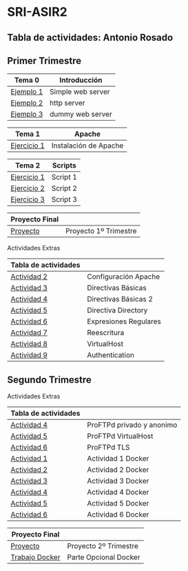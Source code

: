 # SRI-ASIR2
## Tabla de actividades: Antonio Rosado

## Primer Trimestre

| Tema 0  | Introducción |
| ------------- | ------------- |
| [Ejemplo 1](Tema0/Ejemplo1.md)  | Simple web server |
| [Ejemplo 2](Tema0/Ejemplo2.md)  | http server |
| [Ejemplo 3](Tema0/Ejemplo3.md)  | dummy web server |

| Tema 1  | Apache |
| ------------- | ------------- |
| [Ejercicio 1](Tema0/Ejercicio1.md)  | Instalación de Apache |

| Tema 2  | Scripts |
| ------------- | ------------- |
| [Ejercicio 1](Tema0/script1.md)  | Script 1 |
| [Ejercicio 2](Tema0/script2.md)  | Script 2 |
| [Ejercicio 3](Tema0/script3.md)  | Script 3 |

| Proyecto Final  | |
| ------------- | ------------- |
| [Proyecto](Tema0/Proyecto.md)  | Proyecto 1º Trimestre  |

Actividades Extras 

| Tabla de actividades  | |
| ------------- | ------------- |
| [Actividad 2](Tema0/Actividad2.md)  | Configuración Apache |
| [Actividad 3](Tema0/Actividad3.md)  | Directivas Básicas  |
| [Actividad 4](Tema0/Actividad4.md)  | Directivas Básicas 2  |
| [Actividad 5](Tema0/Actividad5.md)  | Directiva Directory  |
| [Actividad 6](Tema0/Actividad6.md)  | Expresiones Regulares  |
| [Actividad 7](Tema0/Actividad7.md)  | Reescritura  |
| [Actividad 8](Tema0/Actividad8.md)  | VirtualHost  |
| [Actividad 9](Tema0/Actividad9.md)  | Authentication  |


## Segundo Trimestre

Actividades Extras 

| Tabla de actividades  | |
| ------------- | ------------- |
| [Actividad 4](Segundo_Tri/actividad1.md)  | ProFTPd privado y anonimo |
| [Actividad 5](Segundo_Tri/actividad2.md)  | ProFTPd VirtualHost  |
| [Actividad 6](Segundo_Tri/actividad3.md)  | ProFTPd TLS  |
| [Actividad 1](Segundo_Tri/actividad1docker.md)  | Actividad 1 Docker |
| [Actividad 2](Segundo_Tri/actividad2docker.md)  | Actividad 2 Docker  |
| [Actividad 3](Segundo_Tri/actividad3docker.md)  | Actividad 3 Docker  |
| [Actividad 4](Segundo_Tri/actividad4docker.md)  | Actividad 4 Docker  |
| [Actividad 5](Segundo_Tri/actividad5docker.md)  | Actividad 5 Docker  |
| [Actividad 6](Segundo_Tri/actividad6docker.md)  | Actividad 6 Docker  |

| Proyecto Final  | |
| ------------- | ------------- |
| [Proyecto](Segundo_Tri/proyecto_final.md)  | Proyecto 2º Trimestre  |
| [Trabajo Docker](Segundo_Tri/trabajodocker.md)  | Parte Opcional Docker  |

